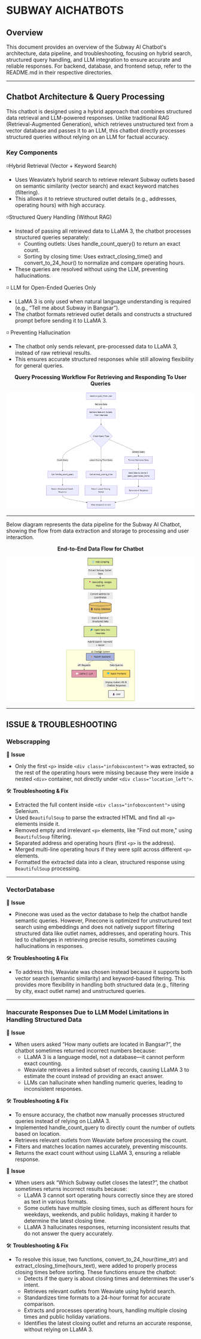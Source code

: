 # SUBWAY AICHATBOTS

## Overview
This document provides an overview of the Subway AI Chatbot's architecture, data pipeline, and troubleshooting, focusing on hybrid search, structured query handling, and LLM integration to ensure accurate and reliable responses. For backend, database, and frontend setup, refer to the README.md in their respective directories.

---

## Chatbot Architecture & Query Processing
This chatbot is designed using a hybrid approach that combines structured data retrieval and LLM-powered responses. Unlike traditional RAG (Retrieval-Augmented Generation), which retrieves unstructured text from a vector database and passes it to an LLM, this chatbot directly processes structured queries without relying on an LLM for factual accuracy.

### Key Components
◽Hybrid Retrieval (Vector + Keyword Search)
   - Uses Weaviate’s hybrid search to retrieve relevant Subway outlets based on semantic similarity (vector search) and exact keyword matches (filtering).
   - This allows it to retrieve structured outlet details (e.g., addresses, operating hours) with high accuracy.

◽Structured Query Handling (Without RAG)
   - Instead of passing all retrieved data to LLaMA 3, the chatbot processes structured queries separately:
      - Counting outlets: Uses handle_count_query() to return an exact count.
      - Sorting by closing time: Uses extract_closing_time() and convert_to_24_hour() to normalize and compare operating hours.
   - These queries are resolved without using the LLM, preventing hallucinations.

◽ LLM for Open-Ended Queries Only
   - LLaMA 3 is only used when natural language understanding is required (e.g., “Tell me about Subway in Bangsar”).
   - The chatbot formats retrieved outlet details and constructs a structured prompt before sending it to LLaMA 3.

◽ Preventing Hallucination
   - The chatbot only sends relevant, pre-processed data to LLaMA 3, instead of raw retrieval results.
   - This ensures accurate structured responses while still allowing flexibility for general queries.

<p align="center"><b>Query Processing Workflow For Retrieving and Responding To User Queries</b></p>
<p align="center">
  <img src="chatbot-workflow.png" alt="Chatbot Workflow">
</p>

---

Below diagram represents the data pipeline for the Subway AI Chatbot, showing the flow from data extraction and storage to processing and user interaction.

<p align="center"><b>End-to-End Data Flow for Chatbot</b></p>

<p align="center">
  <img src="chatbot-pipeline.png" alt="Chatbot Pipeline">
</p>

---

## ISSUE & TROUBLESHOOTING
### Webscrapping
🛑 **Issue**
- Only the first `<p>` inside `<div class="infoboxcontent">` was extracted, so the rest of the operating hours were missing because they were inside a nested `<div>` container, not directly under `<div class="location_left">`.

🛠️ **Troubleshooting & Fix**
- Extracted the full content inside `<div class="infoboxcontent">` using Selenium.
- Used `BeautifulSoup` to parse the extracted HTML and find all `<p>` elements inside it.
- Removed empty and irrelevant `<p>` elements, like "Find out more," using `BeautifulSoup` filtering.
- Separated address and operating hours (first `<p>` is the address).
- Merged multi-line operating hours if they were split across different `<p>` elements.
- Formatted the extracted data into a clean, structured response using `BeautifulSoup` processing.

---

### VectorDatabase
🛑 **Issue**
- Pinecone was used as the vector database to help the chatbot handle semantic queries. However, Pinecone is optimized for unstructured text search using embeddings and does not natively support filtering structured data like outlet names, addresses, and operating hours. This led to challenges in retrieving precise results, sometimes causing hallucinations in responses.

🛠️ **Troubleshooting & Fix**
- To address this, Weaviate was chosen instead because it supports both vector search (semantic similarity) and keyword-based filtering. This provides more flexibility in handling both structured data (e.g., filtering by city, exact outlet name) and unstructured queries.

---

### Inaccurate Responses Due to LLM Model Limitations in Handling Structured Data
🛑 **Issue**
- When users asked “How many outlets are located in Bangsar?”, the chatbot sometimes returned incorrect numbers because:
   - LLaMA 3 is a language model, not a database—it cannot perform exact counting.
   - Weaviate retrieves a limited subset of records, causing LLaMA 3 to estimate the count instead of providing an exact answer.
   - LLMs can hallucinate when handling numeric queries, leading to inconsistent responses.

🛠️ **Troubleshooting & Fix**
- To ensure accuracy, the chatbot now manually processes structured queries instead of relying on LLaMA 3.
- Implemented handle_count_query to directly count the number of outlets based on location.
- Retrieves relevant outlets from Weaviate before processing the count.
- Filters and matches location names accurately, preventing miscounts.
- Returns the exact count without using LLaMA 3, ensuring a reliable response.

🛑 **Issue**
- When users ask “Which Subway outlet closes the latest?”, the chatbot sometimes returns incorrect results because:
   - LLaMA 3 cannot sort operating hours correctly since they are stored as text in various formats.
   - Some outlets have multiple closing times, such as different hours for weekdays, weekends, and public holidays, making it harder to determine the latest closing time.
   - LLaMA 3 hallucinates responses, returning inconsistent results that do not answer the query accurately.

🛠️ **Troubleshooting & Fix**
- To resolve this issue, two functions, convert_to_24_hour(time_str) and extract_closing_time(hours_text), were added to properly process closing times before sorting. These functions ensure the chatbot:
   - Detects if the query is about closing times and determines the user's intent.
   - Retrieves relevant outlets from Weaviate using hybrid search.
   - Standardizes time formats to a 24-hour format for accurate comparison.
   - Extracts and processes operating hours, handling multiple closing times and public holiday variations.
   - Identifies the latest closing outlet and returns an accurate response, without relying on LLaMA 3.








